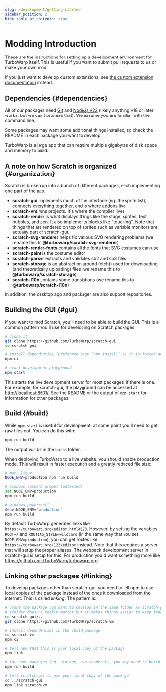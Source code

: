```yaml
---
slug: /development/getting-started
sidebar_position: 2
hide_table_of_contents: true
---
```


# Modding Introduction

These are the instructions for setting up a development environment for TurboWarp itself. This is useful if you want to submit pull requests to us or make your own mod.

If you just want to develop custom extensions, see [the custom extension documentation](./extensions/introduction.md) instead.

## Dependencies {#dependencies}

All of our packages need [Git](https://git-scm.com/download) and [Node.js v22](https://nodejs.org/en/download) (likely anything v18 or later works, but we can't promise that). We assume you are familiar with the command line.

Some packages may want some additional things installed, so check the README in each package you want to develop.

TurboWarp is a large app that can require multiple gigabytes of disk space and memory to build.

## A note on how Scratch is organized {#organization}

Scratch is broken up into a bunch of different packages, each implementing one part of the app.

 - **scratch-gui** implements much of the interface (eg. the sprite list), connects everything together, and is where addons live
 - **scratch-vm** runs projects. It's where the compiler lives.
 - **scratch-render** is what displays things like the stage, sprites, text bubbles, and pen. It also implements blocks like "touching". Note that things that are rendered on top of sprites such as variable monitors are actually part of scratch-gui.
 - **scratch-svg-renderer** helps fix various SVG rendering problems (we rename this to **@turbowarp/scratch-svg-renderer**)
 - **scratch-render-fonts** contains all the fonts that SVG costumes can use
 - **scratch-paint** is the costume editor
 - **scratch-parser** extracts and validates sb2 and sb3 files
 - **scratch-storage** is an abstraction around fetch() used for downloading (and theoretically uploading) files (we rename this to **@turbowarp/scratch-storage**)
 - **scratch-l10n** contains some translations (we rename this to **@turbowarp/scratch-l10n**)

In addition, the desktop app and packager are also support repositories.

## Building the GUI {#gui}

If you want to mod Scratch, you'll need to be able to build the GUI. This is a common pattern you'll use for developing on Scratch packages:

```bash
# clone it
git clone https://github.com/TurboWarp/scratch-gui
cd scratch-gui

# install dependencies (preferred over `npm install` as it is faster and won't modify package-lock.json)
npm ci

# start development playground
npm start
```

This starts the live development server for most packages, if there is one. For example, for scratch-gui, the playground can be accessed at [http://localhost:8601/](http://localhost:8601/). See the README or the output of `npm start` for information for other packages.

## Build {#build}

While `npm start` is useful for development, at some point you'll need to get raw files out. You can do this with:

```bash
npm run build
```

The output will be in the `build` folder.

When deploying TurboWarp to a live website, you should enable production mode. This will result in faster execution and a greatly reduced file size:

```bash
# mac, linux
NODE_ENV=production npm run build

# windows command prompt (untested)
set NODE_ENV=production
npm run build

# windows powershell
$env:NODE_ENV="production"
npm run build
```

By default TurboWarp generates links like `https://turbowarp.org/editor.html#123`. However, by setting the variables `ROOT=/` and `ROUTING_STYLE=wildcard` (in the same way that you set `NODE_ENV=production`), you can get routes like `https://turbowarp.org/123/editor` instead. Note that this requires a server that will setup the proper aliases. The webpack development server in scratch-gui is setup for this. For production you'd want something more like https://github.com/TurboWarp/turbowarp.org.

## Linking other packages {#linking}

To develop packages other than scratch-gui, you need to tell npm to use local copies of the package instead of the ones it downloaded from the internet. This is called *linking*. The pattern is:

```bash
# clone the package you want to develop in the same folder as scratch-gui
# (folder doesn't really matter but it makes things easier to keep track of)
cd scratch-gui/..
git clone https://github.com/TurboWarp/scratch-vm

# install dependencies in the child package
cd scratch-vm
npm ci

# tell npm that this is your local copy of the package
npm link

# for some packages (eg. storage, svg-renderer), you may need to build for your changes to apply
npm run build

# tell scratch-gui to use your local copy of the package
cd ../scratch-gui
npm link scratch-vm
```
